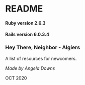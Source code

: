 # README

#### Ruby version 2.6.3
#### Rails version 6.0.3.4

### Hey There, Neighbor - Algiers

A list of resources for newcomers.

*Made by Angela Downs*

OCT 2020
